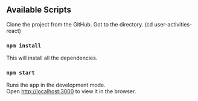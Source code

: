 ## Available Scripts

Clone the project from the GitHub.
Got to the directory. (cd user-activities-react)

### `npm install`

This will install all the dependencies.

### `npm start`

Runs the app in the development mode.<br />
Open [http://localhost:3000](http://localhost:3000) to view it in the browser.
